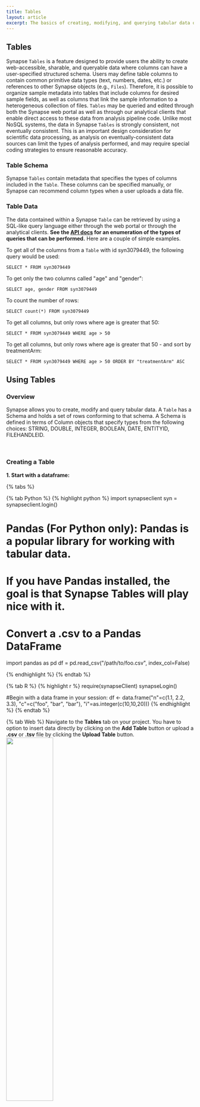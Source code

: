 ```yaml
---
title: Tables
layout: article
excerpt: The basics of creating, modifying, and querying tabular data on Synapse.
---
```


<style>
#image {
    width: 50%;
}
</style>


## Tables
Synapse `Tables` is a feature designed to provide users the ability to create web-accessible, sharable, and queryable 
data where columns can have a user-specified structured schema. Users may define table columns to contain common primitive 
data types (text, numbers, dates, etc.) or references to other Synapse objects (e.g., `Files`). Therefore, it is possible to 
organize sample metadata into tables that include columns for desired sample fields, as well as columns that link the sample 
information to a heterogeneous collection of files.
`Tables` may be queried and edited through both the Synapse web portal as well as through our analytical clients 
that enable direct access to these data from analysis pipeline code. Unlike most NoSQL systems, the data in Synapse `Tables` 
is strongly consistent, not eventually consistent. This is an important design consideration for scientific data processing, 
as analysis on eventually-consistent data sources can limit the types of analysis performed, and may require special coding 
strategies to ensure reasonable accuracy.


### Table Schema
Synapse `Tables` contain metadata that specifies the types of columns included in the `Table`. These columns can be specified manually, 
or Synapse can recommend column types when a user uploads a data file.

### Table Data
The data contained within a Synapse `Table` can be retrieved by using a SQL-like query language either through the web portal or through 
the analytical clients. **See the [API docs](http://docs.synapse.org/rest) for an enumeration of the types of queries that can be performed.** Here are a couple of simple 
examples.

To get all of the columns from a `Table` with id syn3079449, the following query would be used:

````
SELECT * FROM syn3079449
````

To get only the two columns called "age" and "gender":

````
SELECT age, gender FROM syn3079449
````   

To count the number of rows:

````
SELECT count(*) FROM syn3079449
````

To get all columns, but only rows where age is greater that 50:

````
SELECT * FROM syn3079449 WHERE age > 50
````
    
To get all columns, but only rows where age is greater that 50 - and sort by treatmentArm:

````
SELECT * FROM syn3079449 WHERE age > 50 ORDER BY "treatmentArm" ASC
````


## Using Tables

### Overview  
Synapse allows you to create, modify and query tabular data.
A `Table` has a Schema and holds a set of rows conforming to that schema.
A Schema is defined in terms of Column objects that specify types from the following choices: 
STRING, DOUBLE, INTEGER, BOOLEAN, DATE, ENTITYID, FILEHANDLEID.

<br>

### Creating a Table

**1. Start with a dataframe:**

{% tabs %}

{% tab Python %}
{% highlight python %}
import synapseclient
syn = synapseclient.login()

# Pandas (For Python only): Pandas is a popular library for working with tabular data. 
# If you have Pandas installed, the goal is that Synapse Tables will play nice with it.
# Convert a .csv to a Pandas DataFrame
import pandas as pd
df = pd.read_csv("/path/to/foo.csv", index_col=False)

{% endhighlight %}
{% endtab %}

{% tab R %}
{% highlight r %}
require(synapseClient)
synapseLogin()

#Begin with a data frame in your session:
df <- data.frame("n"=c(1.1, 2.2, 3.3),
                 "c"=c("foo", "bar", "bar"),
                 "i"=as.integer(c(10,10,20)))
{% endhighlight %}
{% endtab %}

{% tab Web %}
Navigate to the **Tables** tab on your project. You have to option to insert data directly by clicking on the **Add Table** button or upload a **.csv** or **.tsv** file by clicking the **Upload Table** button. 
<br>
<img id="image" src="/assets/images/addOrUploadTable.png">

{% endtab %}

{% endtabs %}

<br>

**2. Create table schema:** Each client has a utility function to create Columns from a data frame. 
Python uses `synapseclient.as_table_columns` and R uses `as.tableColumns`.

{% tabs %}

{% tab Python %}
{% highlight python %}

cols = synapseclient.as_table_columns(df)

schema = synpaseclient.Schema(name='My Schema', columns=cols, parent=project)

{% endhighlight %}
{% endtab %}

{% tab R %}
{% highlight r %}
tcresult <- as.tableColumns(df)
cols <- tcresult$tableColumns

schema <- TableSchema(name="mySchema", columns=cols, parent=project)
{% endhighlight %}
{% endtab %}

{% tab Web %}
If you upload a file, the Web interface will automatically detect the table schema. After a few prompts, you will arrive at the option to name your table. You can adjust the schema(e.g. Column Name, Column Type, etc) here by clicking on the **Schema Options** button underneath the name. 
<br>
<img id="image" src="/assets/images/tableSchema.png">
{% endtab %}

{% endtabs %}

<br>

The Table() function takes two arguments, a schema object and data in some form, which can be:

- a path to a CSV file
- a [Pandas](http://pandas.pydata.org/){:target="_blank"} [DataFrame](http://pandas.pydata.org/pandas-docs/stable/api.html#dataframe){:target="_blank"} (This is a Python-only feature)
- a `RowSet` object
- a list of lists where each of the inner lists is a row

<br>

**3. Store table in Synapse:**

{% tabs %}

{% tab Python %}
{% highlight python %}
table = synapseclient.Table(schema, df)
table = syn.store(table)
{% endhighlight %}
{% endtab %}

{% tab R %}
{% highlight r %}
table <- Table(schema, df)
table <- synStore(table)
{% endhighlight %}
{% endtab %}

{% tab Web %}
Upload the table into Synapse by clicking the **Create** button.

<img id="image" src="/assets/images/createTable.png">
{% endtab %}

{% endtabs %}

<br>

**4. Query the table:**
Python returns an iterator and R returns a data frame. To return a data frame in Python using Pandas `results.asDataFrame()`.

{% tabs %}

{% tab Python %}
{% highlight python %}
results = syn.tableQuery("select * from %s where c='bar'" % table.schema.id)
{% endhighlight %}
{% endtab %}

{% tab R %}
{% highlight r %}
queryResult <- synTableQuery(sprintf("select * from %s where c='bar'", table@schema$id))
{% endhighlight %}
{% endtab %}

{% tab Web %}
Tables can be queried by using the Query bar above each table. 
<br>
<img id="image" src="/assets/images/table_query.png">
{% endtab %}

{% endtabs %}

<br>

### Making changes to tables

Once the schema is settled, changes can be made by adding, appending, and deleting.

In Python, updating requires an *etag*, which identifies the most recent change set plus row IDs and version numbers for 
each row to be modified. We get those by querying before updating. Minimizing changesets to contain only rows that actually 
change will make processing faster.

The etag is used by the server to prevent concurrent users from making conflicting changes, a technique called optimistic concurrency. 
In case of a conflict, your update may be rejected. You then have to do another query and try your update again.
           
**Updating existing values**

{% tabs %}

{% tab Python %}
{% highlight python %}
results = syn.tableQuery("select * from %s where n='2.2'" %table.schema.id)
df = results.asDataFrame()
df['n'] = [pi]
{% endhighlight %}
{% endtab %}

{% tab R %}
{% highlight r %}
#Update values in the second row, column "n" with the value "pi"
queryResult@values[2, "n"] <- pi
table <- synStore(queryResult, retrieveData=TRUE)
table@values
{% endhighlight %}
{% endtab %}

{% tab Web %}
Click on the **edit** icon to the right of the **Query** button to update table values.
<br>
<img id="image" src="/assets/images/table_update_values.png">
{% endtab %}

{% endtabs %}

<br>

#### Changing Columns

{% include note.html content="To be compatible across multiple languages the common practice of using dots (.) in column names in R is not supported in Synapse Tables." %}
**Adding new columns**

{% tabs %}

{% tab Python %}
{% highlight python %}
#Define a new column
new_column = syn.store(synapseclient.Column(name='new', columnType='STRING'))
#Add the new column to existing schema
synpaseclient.Schema.addColumn(new_column)
schema = syn.store(schema)
{% endhighlight %}
{% endtab %}

{% tab R %}
{% highlight r %}
#Define a new column
newColumn <- TableColumn(name="new", columnType="STRING")
#Add the new column to existing schema
schema <- synAddColumn(schema, newColumn)
schema <- synStore(schema)
{% endhighlight %}
{% endtab %}

{% tab Web %}
To add columns, click on the **Schema** button. From there, select the **Edit Schema** button and then add columns using the **Add Column** button located at the bottom of the pop-up.
<br>
<img id="image" src="/assets/images/table_updating_columns.png">
{% endtab %}

{% endtabs %}

<br>

**Deleting columns**

{% tabs %}


{% tab Python %}
{% highlight python %}
cols = syn.getTableColumns(schema)
for col in cols:
    if col.name == "new":
        synapseclient.Schema.removeColumn(col)
schema = syn.store(schema)
{% endhighlight %}
{% endtab %}

{% tab R %}
{% highlight r %}

schema <- synRemoveColumn(schema, aColumn)

schema <- synStore(schema)
{% endhighlight %}
{% endtab %}

{% tab Web %}
To delete columns, click on the **Schema** button. From there, click the **Edit Schema** button and then select the columns you would like to delete and delete them by clicking the **trash can** icon at the top.
<br>
<img id="image" src="/assets/images/table_deleting_columns.png">
{% endtab %}

{% endtabs %}

<br>

**Modifying existing columns**

{% tabs %}

{% tab Python %}
{% highlight python %}
# Renaming or otherwise modifying a column involves removing the column and adding a new column
cols = syn.getTableColumns(schema)
for col in cols:
    if col.name == "new":
        synapseclient.Schema.removeColumn(col)
new_column2 = syn.store(synapseclient.Column(name='new2', columnType='STRING'))
synapseclient.Schema.addColumn(new_column2)
schema = syn.store(schema)
{% endhighlight %}
{% endtab %}

{% tab R %}
{% highlight r %}
# Renaming or otherwise modifying a column involves removing the column and adding a new column
newColumn <- TableColumn(name="new", columnType="STRING")
schema <- synAddColumn(schema, newColumn)
schema <- synStore(schema)
table <- synTableQuery(sprintf("select * from %s", propertyValue(schema, "id")), 
                       loadResult=TRUE)
#Replace NAS in the new column with other values
table@values["new"] <- c("one", "two", "three")
table <- synStore(table, retrieveData=TRUE)
table@values
{% endhighlight %}
{% endtab %}

{% tab Web %}
To modify information in a column, first begin by **adding** a new column, then **copy** the data from the column you would like to change into the newly created column, make the changes in the new column, and **delete** the old one.
 In this example, we are chaning the **Column Type** of **Header_1** into **Boolean** and setting the **Default Value** to **true**.
 <img id="image" src="/assets/images/table_modifying_columns.png">
{% endtab %}

{% endtabs %}

<br> 


#### Changing Rows

**Adding new rows**

{% tabs %}

{% tab Python %}
{% highlight python %}
new_rows = [["4.4", "moar", 100],
            ["5.5", "stuff", 90],
            ["6.6", "here", 80]]
table = syn.store(synapseclient.Table(schema, new_rows))
{% endhighlight %}
{% endtab %}

{% tab R %}
{% highlight r %}
newRows <- data.frame("n"=c(4.4, 5.5, 6.6), 
                       "c"=c("moar", "stuff", "here"), 
                       "i"=as.integer(c(100,90,80)))
tableToAppend <- Table(schema, newRows)
table <- synStore(tableToAppend, retrieveData=TRUE)
table@values
{% endhighlight %}
{% endtab %}

{% tab Web %}
Click on the **Edit icon** to the right of the query button to get to the **Edit Rows** pop-up. From there, you can add rows by click the **+** at the top. 
<br>
<img id="image" src="/assets/images/table_add_rows.png">
{% endtab %}

{% endtabs %}

<br>

**Deleting rows**

{% tabs %}

{% tab Python %}
{% highlight python %}
# Query for the rows you want to delete and call syn.delete on the results:
rowsToDelete = syn.tableQuery("select * from %s where c='foo'" %table.schema.id)
a = syn.delete(rowsToDelete.synapseclient.asRowSet())
{% endhighlight %}
{% endtab %}

{% tab R %}
{% highlight r %}
# Query for the rows you want to delete and call synDeleteRows on the results:
rowsToDelete <- synTableQuery(sprintf("select * from %s where c='foo'", table@schema$id)))
synDeleteRows(rowsToDelete)
{% endhighlight %}
{% endtab %}

{% tab Web %}
Click on the **Edit icon** to the right of the query button to get to the **Edit Rows** pop-up. From there, you can delete rows by checking the boxes of the rows you would like to delete and then clicking the **Trash Can** icon.
<br>
<img id="image" src="/assets/images/table_delete_rows.png">
{% endtab %}

{% endtabs %}

<br>

**Modifying existing rows**

{% tabs %}

{% tab Python %}
{% highlight python %}
results = syn.tableQuery("select * from %s where c='bar'" %table.schema.id)
df = results.asDataFrame()
df['i'] = [50, 60]
{% endhighlight %}
{% endtab %}

{% tab R %}
{% highlight r %}
results <- synTableQuery(sprintf("select * from %s, table@schema$id))
results@values[c(2,3), "c"] <- pi
{% endhighlight %}
{% endtab %}

{% tab Web %}
To modify row entries, click on the **Edit icon** to the right of the **Query** button. In the resulting pop-up, you can adjust each entry as you please. In this example, the first and last entry of row two have been updated.
<br>
<img id="image" src="/assets/images/table_modify_rows.png">
{% endtab %}

{% endtabs %}

<br>

#### Deleting the whole table

**Delete the entire table**

{% tabs %}

{% tab Python %}
{% highlight python %}
#Deleting the schema deletes the whole table and all rows
syn.delete(schema)
{% endhighlight %}
{% endtab %}

{% tab R %}
{% highlight r %}
#Deleting the schema deletes the whole table and all rows
synDelete(table@schema$id)
{% endhighlight %}
{% endtab %}

{% tab Web %}
To delete the entire Table, click on **Tools** and then select **Delete Table** from the resulting dropdown.
<br>
<img id="image" src="/assets/images/delete_table.png">
{% endtab %}

{% endtabs %}

<br>

## More on tables
There are additional docs available for `Tables` in both Python and R that cover more advanced topics such as table attached files and uploading .csv data via the Python client without using Pandas.

For **Python** check out our [Python Docs](http://docs.synapse.org/python/Table.html#module-synapseclient.table).

For **R**, open up your R session and check out our vignettes by typing `vignette("tables", package="synapseClient")` into your console.
